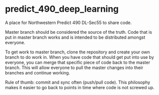 # predict_490_deep_learning
A place for Northwestern Predict 490 DL-Sec55 to share code.

Master branch should be considered the source of the truth. Code that is put in master branch works and is intended to be distributed amongst everyone.

To get work to master branch, clone the repository and create your own branch to do work in. When you have code that should get put into use by everyone, you can merge that specific piece of code back to the master branch. This will allow everyone to pull the master changes into their branches and continue working.

Rule of thumb: commit and sync often (push/pull code). This philosophy makes it easier to go back to points in time where code is not screwed up.
